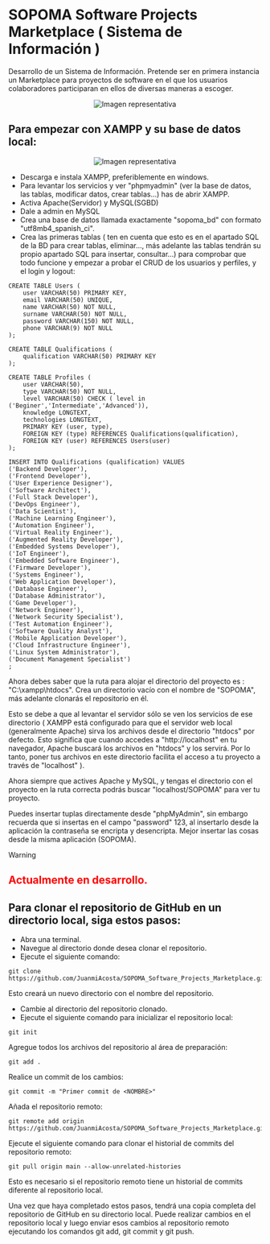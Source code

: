 # SOPOMA Software Projects Marketplace ( Sistema de Información )
Desarrollo de un Sistema de Información. Pretende ser en primera instancia un Marketplace para proyectos de software en el que los usuarios colaboradores participaran en ellos de diversas maneras a escoger.

<p align="center">
  <img src="https://github.com/JuanmiAcosta/PracticaDDSI-OSM/blob/main/icon/logo.png?raw=true" alt="Imagen representativa">
</p>

## Para empezar con XAMPP y su base de datos local:

<p align="center">
  <img src="https://github.com/JuanmiAcosta/SOPOMA_Software_Projects_Marketplace/blob/main/xampp.png?raw=true" alt="Imagen representativa">
</p>


<ul>
<li>Descarga e instala XAMPP, preferiblemente en windows.</li>
<li>Para levantar los servicios y ver "phpmyadmin" (ver la base de datos, las tablas, modificar datos, crear tablas...) has de abrir XAMPP.</li>
<li>Activa Apache(Servidor) y MySQL(SGBD)</li>
<li>Dale a admin en MySQL</li>
<li>Crea una base de datos llamada exactamente "sopoma_bd" con formato "utf8mb4_spanish_ci".</li>
<li>Crea las primeras tablas ( ten en cuenta que esto es en el apartado SQL de la BD para crear tablas, eliminar..., más adelante las tablas tendrán su propio apartado SQL para insertar, consultar...) para comprobar que todo funcione y empezar a probar el CRUD de los usuarios y perfiles, y el login y logout:</li>
</ul>

```
CREATE TABLE Users (
    user VARCHAR(50) PRIMARY KEY,
    email VARCHAR(50) UNIQUE,
    name VARCHAR(50) NOT NULL,
    surname VARCHAR(50) NOT NULL,
    password VARCHAR(150) NOT NULL,
    phone VARCHAR(9) NOT NULL
);

CREATE TABLE Qualifications (
    qualification VARCHAR(50) PRIMARY KEY
);

CREATE TABLE Profiles (
    user VARCHAR(50),
    type VARCHAR(50) NOT NULL,
    level VARCHAR(50) CHECK ( level in ('Beginer','Intermediate','Advanced')), 
    knowledge LONGTEXT,
    technologies LONGTEXT,
    PRIMARY KEY (user, type),
    FOREIGN KEY (type) REFERENCES Qualifications(qualification),
    FOREIGN KEY (user) REFERENCES Users(user)
);

INSERT INTO Qualifications (qualification) VALUES
('Backend Developer'),
('Frontend Developer'),
('User Experience Designer'),
('Software Architect'),
('Full Stack Developer'),
('DevOps Engineer'),
('Data Scientist'),
('Machine Learning Engineer'),
('Automation Engineer'),
('Virtual Reality Engineer'),
('Augmented Reality Developer'),
('Embedded Systems Developer'),
('IoT Engineer'),
('Embedded Software Engineer'),
('Firmware Developer'),
('Systems Engineer'),
('Web Application Developer'),
('Database Engineer'),
('Database Administrator'),
('Game Developer'),
('Network Engineer'),
('Network Security Specialist'),
('Test Automation Engineer'),
('Software Quality Analyst'),
('Mobile Application Developer'),
('Cloud Infrastructure Engineer'),
('Linux System Administrator'),
('Document Management Specialist')
;
```

Ahora debes saber que la ruta para alojar el directorio del proyecto es : "C:\xampp\htdocs". Crea un directorio vacío con el nombre de "SOPOMA", más adelante clonarás el repositorio en él.

Esto se debe a que al levantar el servidor sólo se ven los servicios de ese directorio (  XAMPP está configurado para que el servidor web local (generalmente Apache) sirva los archivos desde el directorio "htdocs" por defecto. Esto significa que cuando accedes a "http://localhost" en tu navegador, Apache buscará los archivos en "htdocs" y los servirá. Por lo tanto, poner tus archivos en este directorio facilita el acceso a tu proyecto a través de "localhost" ).

Ahora siempre que actives Apache y MySQL, y tengas el directorio con el proyecto en la ruta correcta podrás buscar "localhost/SOPOMA" para ver tu proyecto.

Puedes insertar tuplas directamente desde "phpMyAdmin", sin embargo recuerda que si insertas en el campo "password" 123, al insertarlo desde la aplicación la contraseña se encripta y desencripta. Mejor insertar las cosas desde la misma aplicación (SOPOMA).

> [!WARNING]
> <h2 style="color:red; font-weight:bold;">Actualmente en desarrollo.</h2>

## Para clonar el repositorio de GitHub en un directorio local, siga estos pasos:

<ul>
<li>Abra una terminal.</li>
<li>Navegue al directorio donde desea clonar el repositorio.</li>
<li>Ejecute el siguiente comando:</li>
</ul>

```
git clone https://github.com/JuanmiAcosta/SOPOMA_Software_Projects_Marketplace.git
```

Esto creará un nuevo directorio con el nombre del repositorio.
<ul>
<li>Cambie al directorio del repositorio clonado.</li>
<li>Ejecute el siguiente comando para inicializar el repositorio local:</li>
</ul>

```
git init
```

Agregue todos los archivos del repositorio al área de preparación:

```
git add .
```

Realice un commit de los cambios:

```
git commit -m "Primer commit de <NOMBRE>"
```

Añada el repositorio remoto:

```
git remote add origin https://github.com/JuanmiAcosta/SOPOMA_Software_Projects_Marketplace.git
```

Ejecute el siguiente comando para clonar el historial de commits del repositorio remoto:

```
git pull origin main --allow-unrelated-histories
```

Esto es necesario si el repositorio remoto tiene un historial de commits diferente al repositorio local.


Una vez que haya completado estos pasos, tendrá una copia completa del repositorio de GitHub en su directorio local. Puede realizar cambios en el repositorio local y luego enviar esos cambios al repositorio remoto ejecutando los comandos git add, git commit y git push.
